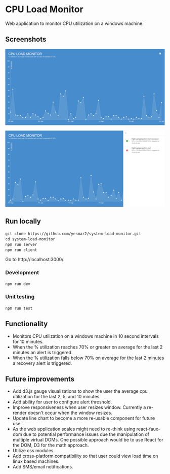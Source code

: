 # CPU Load Monitor

Web application to monitor CPU utilization on a windows machine.

## Screenshots

![Screenshot](https://github.com/yesmar2/system-load-monitor/blob/master/client/src/images/CPULoadMonitor.PNG)

![Screenshot](https://github.com/yesmar2/system-load-monitor/blob/master/client/src/images/CPULoadMonitorAlerts.PNG)

## Run locally

`git clone https://github.com/yesmar2/system-load-monitor.git`<br />
`cd system-load-monitor`<br />
`npm run server`<br />
`npm run client`<br />

Go to http://localhost:3000/.

### Development

`npm run dev`

### Unit testing

`npm run test`

## Functionality

*   Monitors CPU utilization on a windows machine in 10 second intervals for 10 minutes.
*   When the % utilization reaches 70% or greater on average for the last 2 minutes an alert is triggered.
*   When the % utilization falls below 70% on average for the last 2 minutes a recovery alert is triggered.

## Future improvements

*   Add d3.js gauge visualizations to show the user the average cpu utilization for the last 2, 5, and 10 minutes.
*   Add ability for user to configure alert threshold.
*   Improve responsiveness when user resizes window. Currently a re-render doesn't occur when the window resizes.
*   Update line chart to become a more re-usable component for future use.
*   As the web application scales might need to re-think using react-faux-dom due to potential performance issues due the manipulation of multiple virtual DOMs. One possible approach would be to use React for the DOM, D3 for the math approach.
*   Utilize css modules.
*   Add cross-platform compatibility so that user could view load time on linux based machines.
*   Add SMS/email notifications.

